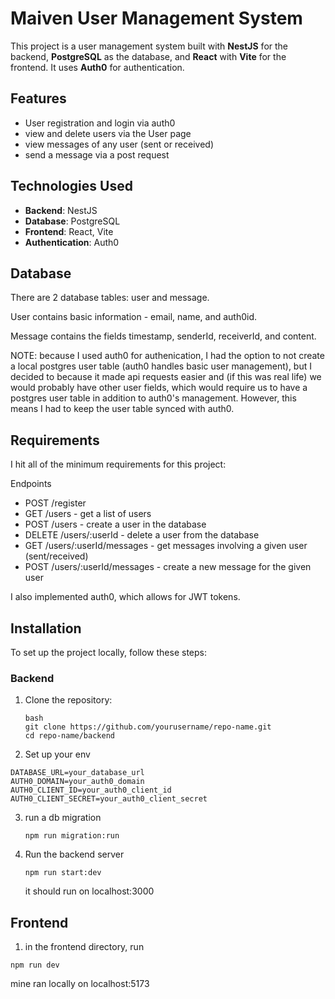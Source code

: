 
# Maiven User Management System

This project is a user management system built with **NestJS** for the backend, **PostgreSQL** as the database, and **React** with **Vite** for the frontend. It uses **Auth0** for authentication.

## Features

- User registration and login via auth0
- view and delete users via the User page
- view messages of any user (sent or received)
- send a message via a post request

## Technologies Used

- **Backend**: NestJS
- **Database**: PostgreSQL
- **Frontend**: React, Vite
- **Authentication**: Auth0

## Database
There are 2 database tables: user and message. 

User contains basic information - email, name, and auth0id. 

Message contains the fields timestamp, senderId, receiverId, and content. 

NOTE: because I used auth0 for authenication, I had the option to not create a local postgres user table (auth0 handles basic user management), but I decided to because it made api requests easier and (if this was real life) we would probably have other user fields, which would require us to have a postgres user table in addition to auth0's management. However, this means I had to keep the user table synced with auth0. 


## Requirements
I hit all of the minimum requirements for this project:

Endpoints
- POST /register
- GET /users - get a list of users
- POST /users - create a user in the database
- DELETE /users/:userId - delete a user from the database
- GET /users/:userId/messages - get messages involving a given user
(sent/received)
- POST /users/:userId/messages - create a new message for the given user

I also implemented auth0, which allows for JWT tokens. 


## Installation

To set up the project locally, follow these steps:

### Backend

1. Clone the repository:
   ```
   bash
   git clone https://github.com/yourusername/repo-name.git
   cd repo-name/backend
   ```

2. Set up your env
```
DATABASE_URL=your_database_url
AUTH0_DOMAIN=your_auth0_domain
AUTH0_CLIENT_ID=your_auth0_client_id
AUTH0_CLIENT_SECRET=your_auth0_client_secret
```

3. run a db migration
   ```
   npm run migration:run
   ```

4. Run the backend server
   ```
   npm run start:dev
   ```

   it should run on localhost:3000

## Frontend

1. in the frontend directory, run

```npm run dev```

mine ran locally on localhost:5173
